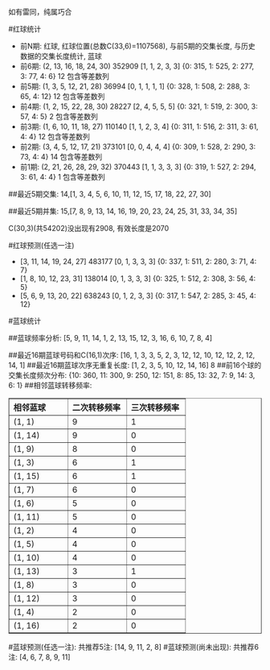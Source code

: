 <!-- 
.. title: 双色球2011074期(2011-06-28)数据分析报告
.. slug: slott-2011074-2011-06-28-report
.. date: 2011-06-29 08:00:00 UTC+08:00
.. tags: Lottery
.. link: 
.. description: 
.. type: text
-->

如有雷同，纯属巧合

<!-- TEASER_END-->

#红球统计

- 前N期: 红球, 红球位置(总数C(33,6)=1107568), 与前5期的交集长度, 与历史数据的交集长度统计, 蓝球
- 前6期: (2, 13, 16, 18, 24, 30) 352909 [1, 1, 2, 3, 3] {0: 315, 1: 525, 2: 277, 3: 77, 4: 6} 12 包含等差数列
- 前5期: (1, 3, 5, 12, 21, 28) 36994 [0, 1, 1, 1, 1] {0: 328, 1: 508, 2: 288, 3: 65, 4: 12} 12 包含等差数列
- 前4期: (1, 2, 15, 22, 28, 30) 28227 [2, 4, 5, 5, 5] {0: 321, 1: 519, 2: 300, 3: 57, 4: 5} 2 包含等差数列
- 前3期: (1, 6, 10, 11, 18, 27) 110140 [1, 1, 2, 3, 4] {0: 311, 1: 516, 2: 311, 3: 61, 4: 4} 12 包含等差数列
- 前2期: (3, 4, 5, 12, 17, 21) 373101 [0, 0, 4, 4, 4] {0: 309, 1: 528, 2: 290, 3: 73, 4: 4} 14 包含等差数列
- 前1期: (2, 21, 26, 28, 29, 32) 370443 [1, 1, 3, 3, 3] {0: 319, 1: 527, 2: 294, 3: 61, 4: 4} 1 包含等差数列

##最近5期交集:
14,[1, 3, 4, 5, 6, 10, 11, 12, 15, 17, 18, 22, 27, 30]

##最近5期并集:
15,[7, 8, 9, 13, 14, 16, 19, 20, 23, 24, 25, 31, 33, 34, 35]

C(30,3)(共54202)没出现有2908, 
有效长度是2070

#红球预测(任选一注)

- [3, 11, 14, 19, 24, 27] 483177 [0, 1, 3, 3, 3] {0: 337, 1: 511, 2: 280, 3: 71, 4: 7}
- [1, 8, 10, 12, 23, 31] 138014 [0, 1, 3, 3, 3] {0: 325, 1: 512, 2: 308, 3: 56, 4: 5}
- [5, 6, 9, 13, 20, 22] 638243 [0, 1, 2, 3, 3] {0: 317, 1: 547, 2: 285, 3: 45, 4: 12}

#蓝球统计

##蓝球频率分析:
[5, 9, 11, 14, 1, 2, 13, 15, 12, 3, 16, 6, 10, 7, 8, 4]

##最近16期蓝球号码和C(16,1)次序:
[16, 1, 3, 3, 5, 2, 3, 12, 12, 10, 12, 12, 2, 12, 14, 1]
##最近16期蓝球次序无重复长度:
[1, 2, 3, 5, 10, 12, 14, 16] 8
##前16个球的交集长度频次分布:
{10: 360, 11: 300, 9: 250, 12: 151, 8: 85, 13: 32, 7: 9, 14: 3, 6: 1}
##相邻蓝球转移频率:
<table border="1" class="table table-striped dataframe">
  <thead>
    <tr style="text-align: left;">
      <th style="min-width: 100px;">相邻蓝球</th>
      <th style="min-width: 100px;">二次转移频率</th>
      <th style="min-width: 100px;">三次转移频率</th>
    </tr>
  </thead>
  <tbody>
    <tr>
      <td>  (1, 1)</td>
      <td> 9</td>
      <td> 1</td>
    </tr>
    <tr>
      <td> (1, 14)</td>
      <td> 9</td>
      <td> 0</td>
    </tr>
    <tr>
      <td>  (1, 9)</td>
      <td> 8</td>
      <td> 0</td>
    </tr>
    <tr>
      <td>  (1, 3)</td>
      <td> 6</td>
      <td> 1</td>
    </tr>
    <tr>
      <td> (1, 15)</td>
      <td> 6</td>
      <td> 1</td>
    </tr>
    <tr>
      <td>  (1, 7)</td>
      <td> 6</td>
      <td> 0</td>
    </tr>
    <tr>
      <td>  (1, 6)</td>
      <td> 5</td>
      <td> 0</td>
    </tr>
    <tr>
      <td> (1, 11)</td>
      <td> 5</td>
      <td> 0</td>
    </tr>
    <tr>
      <td>  (1, 2)</td>
      <td> 4</td>
      <td> 0</td>
    </tr>
    <tr>
      <td>  (1, 5)</td>
      <td> 4</td>
      <td> 0</td>
    </tr>
    <tr>
      <td> (1, 10)</td>
      <td> 4</td>
      <td> 0</td>
    </tr>
    <tr>
      <td> (1, 13)</td>
      <td> 3</td>
      <td> 1</td>
    </tr>
    <tr>
      <td>  (1, 8)</td>
      <td> 3</td>
      <td> 0</td>
    </tr>
    <tr>
      <td> (1, 12)</td>
      <td> 3</td>
      <td> 0</td>
    </tr>
    <tr>
      <td>  (1, 4)</td>
      <td> 2</td>
      <td> 0</td>
    </tr>
    <tr>
      <td> (1, 16)</td>
      <td> 2</td>
      <td> 0</td>
    </tr>
  </tbody>
</table>
#蓝球预测(任选一注):
共推荐5注: [14, 9, 11, 2, 8]
#蓝球预测(尚未出现):
共推荐6注: [4, 6, 7, 8, 9, 11]

